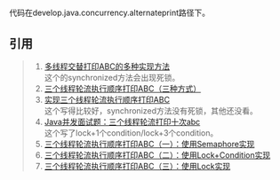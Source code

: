 #

代码在develop.java.concurrency.alternateprint路径下。

## 引用
>1. [多线程交替打印ABC的多种实现方法](https://blog.csdn.net/xiaokang123456kao/article/details/77331878)  
>这个的synchronized方法会出现死锁。
>2. [三个线程轮流执行顺序打印ABC（三种方式）](https://blog.csdn.net/qq_33915826/article/details/81205938)
>3. [实现三个线程轮流执行顺序打印ABC](https://blog.csdn.net/weixin_42061805/article/details/92251917)  
>这个写得比较好，synchronized方法没有死锁，其他还没看。
>4. [Java并发面试题：三个线程轮流打印十次abc](https://www.cnblogs.com/jyx140521/p/6747750.html)  
>这个写了lock+1个condition/lock+3个condition。
>5. [三个线程轮流执行顺序打印ABC（一）：使用Semaphore实现](https://blog.csdn.net/yahuvi/article/details/78741796)
>6. [三个线程轮流执行顺序打印ABC（二）：使用Lock+Condition实现](https://blog.csdn.net/yahuvi/article/details/78742800)
>7. [三个线程轮流执行顺序打印ABC（三）：使用Lock实现](https://blog.csdn.net/yahuvi/article/details/78765472)
